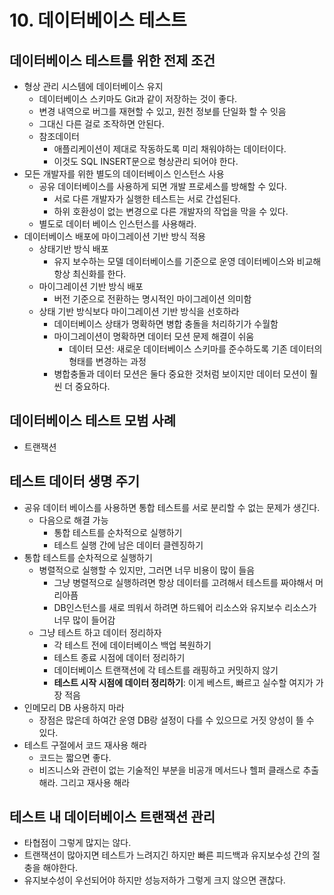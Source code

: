 # 10. 데이터베이스 테스트

## 데이터베이스 테스트를 위한 전제 조건

- 형상 관리 시스템에 데이터베이스 유지
    - 데이터베이스 스키마도 Git과 같이 저장하는 것이 좋다.
    - 변경 내역으로 버그를 재현할 수 있고, 원천 정보를 단일화 할 수 잇음
    - 그대신 다른 걸로 조작하면 안된다.
    - 참조데이터
        - 애플리케이션이 제대로 작동하도록 미리 채워야하는 데이터이다.
        - 이것도 SQL INSERT문으로 형상관리 되어야 한다.
- 모든 개발자를 위한 별도의 데이터베이스 인스턴스 사용
    - 공유 데이터베이스를 사용하게 되면 개발 프로세스를 방해할 수 있다.
        - 서로 다른 개발자가 실행한 테스트는 서로 간섭된다.
        - 하위 호환성이 없는 변경으로 다른 개발자의 작업을 막을 수 있다.
    - 별도로 데이터 베이스 인스턴스를 사용해라.
- 데이터베이스 배포에 마이그레이션 기반 방식 적용
    - 상태기반 방식 배포
        - 유지 보수하는 모델 데이터베이스를 기준으로 운영 데이터베이스와 비교해 항상 최신화를 한다.
    - 마이그레이션 기반 방식 배포
        - 버전 기준으로 전환하는 명시적인 마이그레이션 의미함
    - 상태 기반 방식보다 마이그레이션 기반 방식을 선호하라
        - 데이터베이스 상태가 명확하면 병합 충돌을 처리하기가 수월함
        - 마이그레이션이 명확하면 데이터 모션 문제 해결이 쉬움
            - 데이터 모션: 새로운 데이터베이스 스키마를 준수하도록 기존 데이터의 형태를 변경하는 과정
        - 병합충돌과 데이터 모션은 둘다 중요한 것처럼 보이지만 데이터 모션이 훨씬 더 중요하다.

## 데이터베이스 테스트 모범 사례

- 트랜잭션

## 테스트 데이터 생명 주기

- 공유 데이터 베이스를 사용하면 통합 테스트를 서로 분리할 수 없는 문제가 생긴다.
    - 다음으로 해결 가능
        - 통합 테스트를 순차적으로 실행하기
        - 테스트 실행 간에 남은 데이터 클렌징하기
- 통합 테스트를 순차적으로 실행하기
    - 병렬적으로 실행할 수 있지만, 그러면 너무 비용이 많이 들음
        - 그냥 병렬적으로 실행하려면 항상 데이터를 고려해서 테스트를 짜야해서 머리아픔
        - DB인스턴스를 새로 띄워서 하려면 하드웨어 리소스와 유지보수 리소스가 너무 많이 들어감
    - 그냥 테스트 하고 데이터 정리하자
        - 각 테스트 전에 데이터베이스 백업 복원하기
        - 테스트 종료 시점에 데이터 정리하기
        - 데이터베이스 트랜잭션에 각 테스트를 래핑하고 커밋하지 않기
        - **테스트 시작 시점에 데이터 정리하기**: 이게 베스트, 빠르고 실수할 여지가 가장 적음
- 인메모리 DB 사용하지 마라
    - 장점은 많은데 하여간 운영 DB랑 설정이 다를 수 있으므로 거짓 양성이 뜰 수 있다.
- 테스트 구절에서 코드 재사용 해라
    - 코드는 짧으면 좋다.
    - 비즈니스와 관련이 없는 기술적인 부분을 비공개 메서드나 헬퍼 클래스로 추출해라. 그리고 재사용 해라

## 테스트 내 데이터베이스 트랜잭션 관리

- 타협점이 그렇게 많지는 않다.
- 트랜잭션이 많아지면 테스트가 느려지긴 하지만 빠른 피드백과 유지보수성 간의 절충을 해야한다.
- 유지보수성이 우선되어야 하지만 성능저하가 그렇게 크지 않으면 괜찮다.